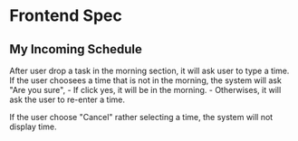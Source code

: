 # Frontend Spec

## My Incoming Schedule

After user drop a task in the morning section, it will ask user to type a time.
If the user choosees a time that is not in the morning, the system will ask "Are you sure", - If click yes, it will be in the morning. - Otherwises, it will ask the user to re-enter a time.

If the user choose "Cancel" rather selecting a time, the system will not display time.
